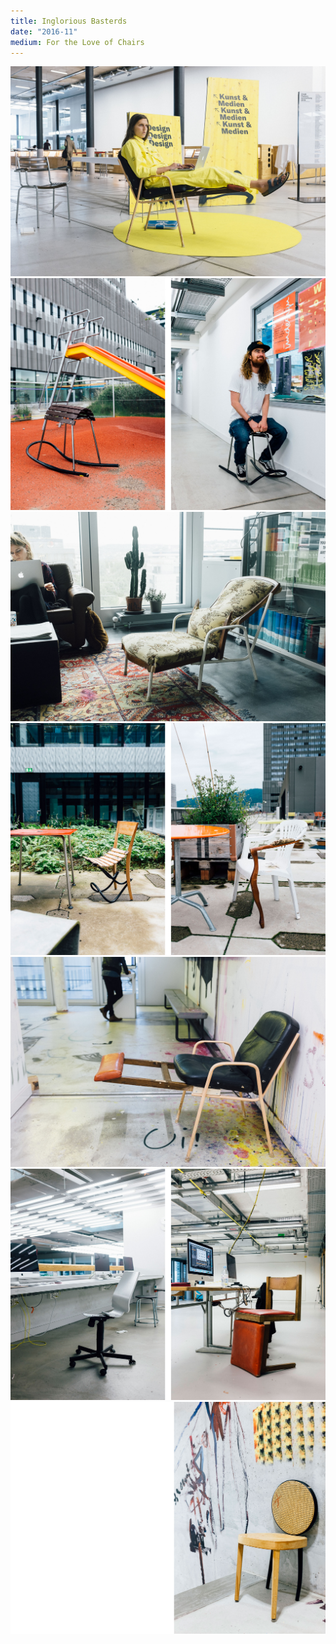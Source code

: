 ```yaml
---
title: Inglorious Basterds
date: "2016-11"
medium: For the Love of Chairs 
---
```

<div class="full">

![](./inglorious-basterds-4.jpg)
![](./inglorious-basterds-1.jpg)
![](./inglorious-basterds-6.jpg)
![](./inglorious-basterds-3.jpg)
![](./inglorious-basterds-7.jpg)
![](./inglorious-basterds-2.jpg)
![](./inglorious-basterds-5.jpg)

</div>

